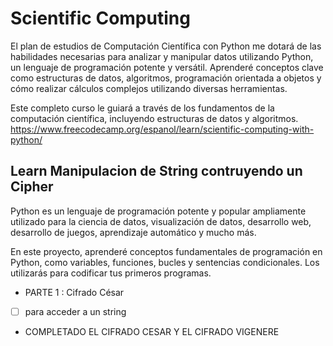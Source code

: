 # Scientific Computing

El plan de estudios de Computación Científica con Python me  dotará de las habilidades necesarias para analizar y manipular datos utilizando Python, un lenguaje de programación potente y versátil. Aprenderé conceptos clave como estructuras de datos, algoritmos, programación orientada a objetos y cómo realizar cálculos complejos utilizando diversas herramientas.

Este completo curso le guiará a través de los fundamentos de la computación científica, incluyendo estructuras de datos y algoritmos.
https://www.freecodecamp.org/espanol/learn/scientific-computing-with-python/


## Learn Manipulacion de String contruyendo un Cipher
Python es un lenguaje de programación potente y popular ampliamente utilizado para la ciencia de datos, visualización de datos, desarrollo web, desarrollo de juegos, aprendizaje automático y mucho más.

En este proyecto, aprenderé conceptos fundamentales de programación en Python, como variables, funciones, bucles y sentencias condicionales. Los utilizarás para codificar tus primeros programas.


- PARTE 1 : Cifrado César

- [ ] para acceder a un string


- COMPLETADO EL CIFRADO CESAR Y EL CIFRADO VIGENERE 